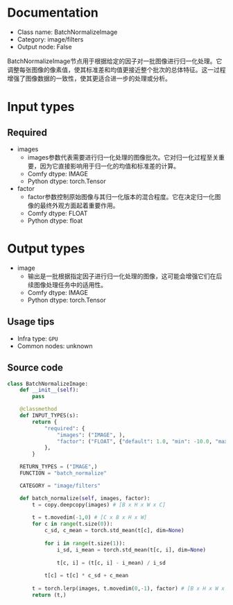 
# Documentation
- Class name: BatchNormalizeImage
- Category: image/filters
- Output node: False

BatchNormalizeImage节点用于根据给定的因子对一批图像进行归一化处理。它调整每张图像的像素值，使其标准差和均值更接近整个批次的总体特征。这一过程增强了图像数据的一致性，使其更适合进一步的处理或分析。

# Input types
## Required
- images
    - images参数代表需要进行归一化处理的图像批次。它对归一化过程至关重要，因为它直接影响用于归一化的均值和标准差的计算。
    - Comfy dtype: IMAGE
    - Python dtype: torch.Tensor
- factor
    - factor参数控制原始图像与其归一化版本的混合程度。它在决定归一化图像的最终外观方面起着重要作用。
    - Comfy dtype: FLOAT
    - Python dtype: float

# Output types
- image
    - 输出是一批根据指定因子进行归一化处理的图像，这可能会增强它们在后续图像处理任务中的适用性。
    - Comfy dtype: IMAGE
    - Python dtype: torch.Tensor


## Usage tips
- Infra type: `GPU`
- Common nodes: unknown


## Source code
```python
class BatchNormalizeImage:
    def __init__(self):
        pass

    @classmethod
    def INPUT_TYPES(s):
        return {
            "required": {
                "images": ("IMAGE", ),
                "factor": ("FLOAT", {"default": 1.0, "min": -10.0, "max": 10.0, "step": 0.01,  "round": 0.01}),
            },
        }

    RETURN_TYPES = ("IMAGE",)
    FUNCTION = "batch_normalize"

    CATEGORY = "image/filters"

    def batch_normalize(self, images, factor):
        t = copy.deepcopy(images) # [B x H x W x C]
        
        t = t.movedim(-1,0) # [C x B x H x W]
        for c in range(t.size(0)):
            c_sd, c_mean = torch.std_mean(t[c], dim=None)
            
            for i in range(t.size(1)):
                i_sd, i_mean = torch.std_mean(t[c, i], dim=None)
                
                t[c, i] = (t[c, i] - i_mean) / i_sd
            
            t[c] = t[c] * c_sd + c_mean
        
        t = torch.lerp(images, t.movedim(0,-1), factor) # [B x H x W x C]
        return (t,)

```
